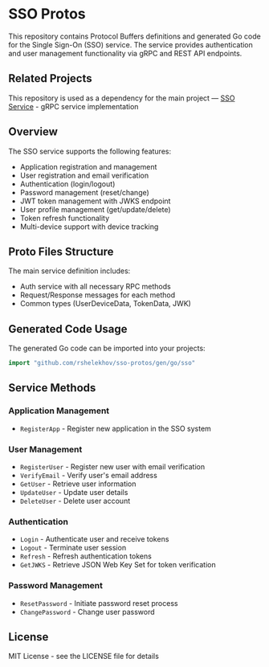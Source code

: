 # SSO Protos
This repository contains Protocol Buffers definitions and generated Go code for the Single Sign-On (SSO) service. The service provides authentication and user management functionality via gRPC and REST API endpoints.

## Related Projects
This repository is used as a dependency for the main project — [SSO Service](https://github.com/rshelekhov/sso) - gRPC service implementation

## Overview
The SSO service supports the following features:

- Application registration and management
- User registration and email verification
- Authentication (login/logout)
- Password management (reset/change)
- JWT token management with JWKS endpoint
- User profile management (get/update/delete)
- Token refresh functionality
- Multi-device support with device tracking

## Proto Files Structure
The main service definition includes:

- Auth service with all necessary RPC methods
- Request/Response messages for each method
- Common types (UserDeviceData, TokenData, JWK)

## Generated Code Usage
The generated Go code can be imported into your projects:

``` go
import "github.com/rshelekhov/sso-protos/gen/go/sso"
```

## Service Methods

### Application Management

- `RegisterApp` - Register new application in the SSO system

### User Management

- `RegisterUser` - Register new user with email verification
- `VerifyEmail` - Verify user's email address
- `GetUser` - Retrieve user information
- `UpdateUser` - Update user details
- `DeleteUser` - Delete user account

### Authentication

- `Login` - Authenticate user and receive tokens
- `Logout` - Terminate user session
- `Refresh` - Refresh authentication tokens
- `GetJWKS` - Retrieve JSON Web Key Set for token verification

### Password Management

- `ResetPassword` - Initiate password reset process
- `ChangePassword` - Change user password

## License

MIT License - see the LICENSE file for details